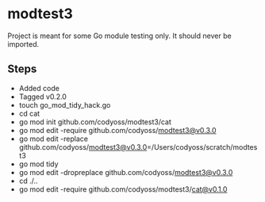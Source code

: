 # modtest3

Project is meant for some Go module testing only. It should never be imported.

## Steps

- Added code
- Tagged v0.2.0
- touch go_mod_tidy_hack.go
- cd cat
- go mod init github.com/codyoss/modtest3/cat
- go mod edit -require github.com/codyoss/modtest3@v0.3.0
- go mod edit -replace github.com/codyoss/modtest3@v0.3.0=/Users/codyoss/scratch/modtest3
- go mod tidy
- go mod edit -dropreplace github.com/codyoss/modtest3@v0.3.0
- cd ./..
- go mod edit -require github.com/codyoss/modtest3/cat@v0.1.0
